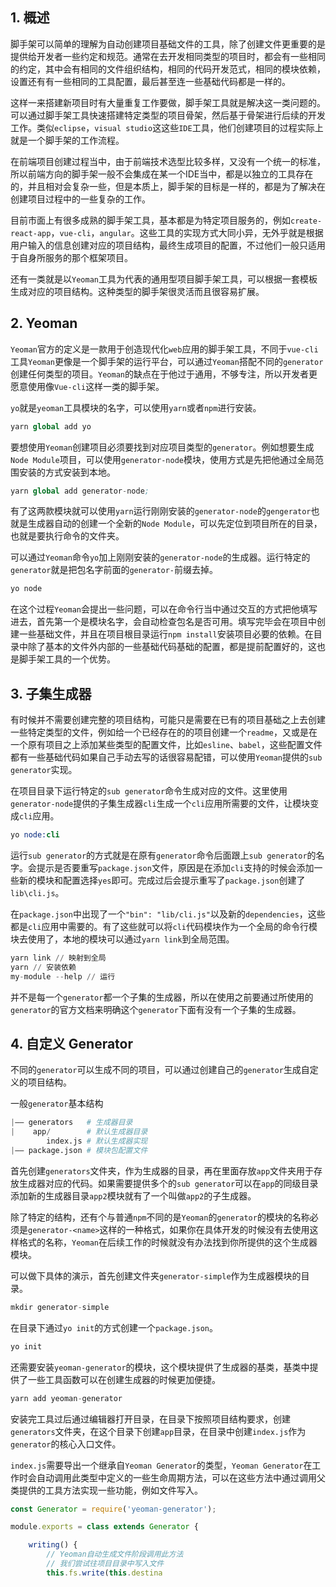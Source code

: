 ## 1. 概述

脚手架可以简单的理解为自动创建项目基础文件的工具，除了创建文件更重要的是提供给开发者一些约定和规范。通常在去开发相同类型的项目时，都会有一些相同的约定，其中会有相同的文件组织结构，相同的代码开发范式，相同的模块依赖，设置还有有一些相同的工具配置，最后甚至连一些基础代码都是一样的。

这样一来搭建新项目时有大量重复工作要做，脚手架工具就是解决这一类问题的。可以通过脚手架工具快速搭建特定类型的项目骨架，然后基于骨架进行后续的开发工作。类似```eclipse```，```visual studio```这这些```IDE```工具，他们创建项目的过程实际上就是一个脚手架的工作流程。

在前端项目创建过程当中，由于前端技术选型比较多样，又没有一个统一的标准，所以前端方向的脚手架一般不会集成在某一个IDE当中，都是以独立的工具存在的，并且相对会复杂一些，但是本质上，脚手架的目标是一样的，都是为了解决在创建项目过程中的一些复杂的工作。

目前市面上有很多成熟的脚手架工具，基本都是为特定项目服务的，例如```create-react-app```，```vue-cli```，```angular```。这些工具的实现方式大同小异，无外乎就是根据用户输入的信息创建对应的项目结构，最终生成项目的配置，不过他们一般只适用于自身所服务的那个框架项目。

还有一类就是以```Yeoman```工具为代表的通用型项目脚手架工具，可以根据一套模板生成对应的项目结构。这种类型的脚手架很灵活而且很容易扩展。

## 2. Yeoman

```Yeoman```官方的定义是一款用于创造现代化```web```应用的脚手架工具，不同于```vue-cli```工具```Yeoman```更像是一个脚手架的运行平台，可以通过```Yeoman```搭配不同的```generator```创建任何类型的项目。```Yeoman```的缺点在于他过于通用，不够专注，所以开发者更愿意使用像```Vue-cli```这样一类的脚手架。

```yo```就是```yeoman```工具模块的名字，可以使用```yarn```或者```npm```进行安装。

```s
yarn global add yo
```

要想使用```Yeoman```创建项目必须要找到对应项目类型的```generator```。例如想要生成```Node Module```项目，可以使用```generator-node```模块，使用方式是先把他通过全局范围安装的方式安装到本地。

```s
yarn global add generator-node;
```

有了这两款模块就可以使用```yarn```运行刚刚安装的```generator-node```的```gengerator```也就是生成器自动的创建一个全新的```Node Module```，可以先定位到项目所在的目录，也就是要执行命令的文件夹。

可以通过```Yeoman```命令```yo```加上刚刚安装的```generator-node```的生成器。运行特定的```generator```就是把包名字前面的```generator-```前缀去掉。

```s
yo node
```

在这个过程```Yeoman```会提出一些问题，可以在命令行当中通过交互的方式把他填写进去，首先第一个是模块名字，会自动检查包名是否可用。填写完毕会在项目中创建一些基础文件，并且在项目根目录运行```npm install```安装项目必要的依赖。在目录中除了基本的文件外内部的一些基础代码基础的配置，都是提前配置好的，这也是脚手架工具的一个优势。

## 3. 子集生成器

有时候并不需要创建完整的项目结构，可能只是需要在已有的项目基础之上去创建一些特定类型的文件，例如给一个已经存在的的项目创建一个```readme```，又或是在一个原有项目之上添加某些类型的配置文件，比如```esline```、```babel```，这些配置文件都有一些基础代码如果自己手动去写的话很容易配错，可以使用```Yeoman```提供的```sub generator```实现。

在项目目录下运行特定的```sub generator```命令生成对应的文件。这里使用```generator-node```提供的子集生成器```cli```生成一个```cli```应用所需要的文件，让模块变成```cli```应用。

```s
yo node:cli
```

运行```sub generator```的方式就是在原有```generator```命令后面跟上```sub generator```的名字。会提示是否要重写```package.json```文件，原因是在添加```cli```支持的时候会添加一些新的模块和配置选择```yes```即可。完成过后会提示重写了```package.json```创建了```lib\cli.js```。

在``package.json``中出现了一个```"bin": "lib/cli.js"```以及新的```dependencies```，这些都是```cli```应用中需要的。有了这些就可以将```cli```代码模块作为一个全局的命令行模块去使用了，本地的模块可以通过```yarn link```到全局范围。

```s
yarn link // 映射到全局
yarn // 安装依赖
my-module --help // 运行
```

并不是每一个```generator```都一个子集的生成器，所以在使用之前要通过所使用的```generator```的官方文档来明确这个```generator```下面有没有一个子集的生成器。

## 4. 自定义 Generator

不同的```generator```可以生成不同的项目，可以通过创建自己的```generator```生成自定义的项目结构。

一般```generator```基本结构

```s
|—— generators   # 生成器目录
|    app/        # 默认生成器目录
        index.js # 默认生成器实现
|—— package.json # 模块包配置文件
```

首先创建```generators```文件夹，作为生成器的目录，再在里面存放```app```文件夹用于存放生成器对应的代码。如果需要提供多个的```sub generator```可以在```app```的同级目录添加新的生成器目录```app2```模块就有了一个叫做```app2```的子生成器。

除了特定的结构，还有个与普通```npm```不同的是```Yeoman```的```generator```的模块的名称必须是```generator-<name>```这样的一种格式，如果你在具体开发的时候没有去使用这样格式的名称，```Yeoman```在后续工作的时候就没有办法找到你所提供的这个生成器模块。

可以做下具体的演示，首先创建文件夹```generator-simple```作为生成器模块的目录。

```s
mkdir generator-simple
```

在目录下通过```yo init```的方式创建一个```package.json```。

```s
yo init
```

还需要安装```yeoman-generator```的模块，这个模块提供了生成器的基类，基类中提供了一些工具函数可以在创建生成器的时候更加便捷。

```s
yarn add yeoman-generator
```

安装完工具过后通过编辑器打开目录，在目录下按照项目结构要求，创建```generators```文件夹，在这个目录下创建```app```目录，在目录中创建```index.js```作为```generator```的核心入口文件。

```index.js```需要导出一个继承自```Yeoman Generator```的类型，```Yeoman Generator```在工作时会自动调用此类型中定义的一些生命周期方法，可以在这些方法中通过调用父类提供的工具方法实现一些功能，例如文件写入。

```js
const Generator = require('yeoman-generator');

module.exports = class extends Generator {

    writing() { 
        // Yeoman自动生成文件阶段调用此方法
        // 我们尝试往项目目录中写入文件
        this.fs.write(this.destina